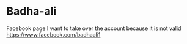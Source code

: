 # Badha-ali
Facebook page 
I want to take over the account because it is not valid
https://www.facebook.com/badhaali1
